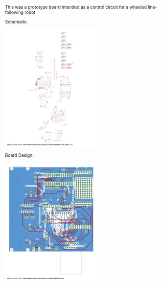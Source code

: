 This was a prototype board intended as a control circuit for a wheeled line-following robot

Schematic:

<img src="hw6_schematic.png" width="300"/>

Board Design:

<img src="hw6_board.png" width="300"/>
